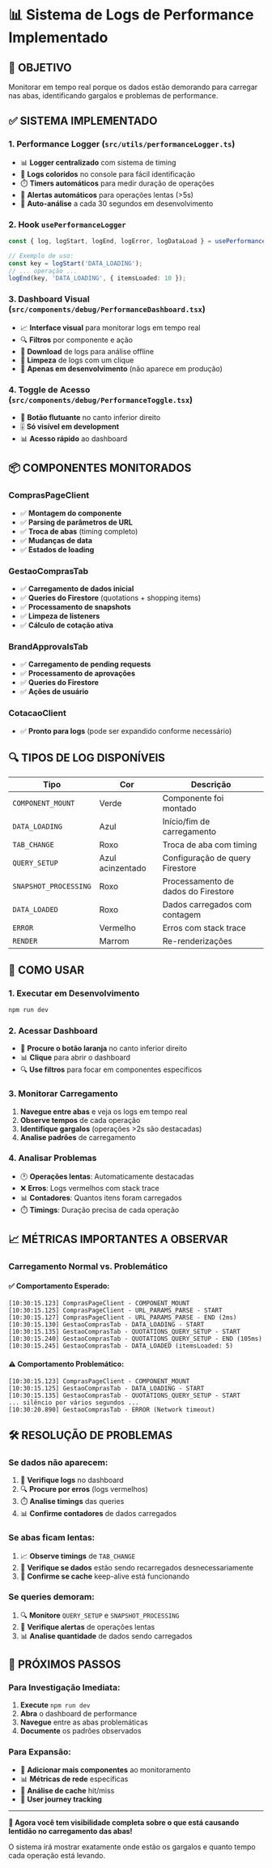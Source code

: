 # 📊 Sistema de Logs de Performance Implementado

## 🎯 **OBJETIVO**
Monitorar em tempo real porque os dados estão demorando para carregar nas abas, identificando gargalos e problemas de performance.

## ✅ **SISTEMA IMPLEMENTADO**

### **1. Performance Logger (`src/utils/performanceLogger.ts`)**
- 📊 **Logger centralizado** com sistema de timing
- 🎨 **Logs coloridos** no console para fácil identificação
- ⏱️ **Timers automáticos** para medir duração de operações
- 🚨 **Alertas automáticos** para operações lentas (>5s)
- 🔄 **Auto-análise** a cada 30 segundos em desenvolvimento

### **2. Hook `usePerformanceLogger`**
```typescript
const { log, logStart, logEnd, logError, logDataLoad } = usePerformanceLogger('ComponentName');

// Exemplo de uso:
const key = logStart('DATA_LOADING');
// ... operação ...
logEnd(key, 'DATA_LOADING', { itemsLoaded: 10 });
```

### **3. Dashboard Visual (`src/components/debug/PerformanceDashboard.tsx`)**
- 📈 **Interface visual** para monitorar logs em tempo real
- 🔍 **Filtros** por componente e ação
- 💾 **Download** de logs para análise offline
- 🧹 **Limpeza** de logs com um clique
- 🎯 **Apenas em desenvolvimento** (não aparece em produção)

### **4. Toggle de Acesso (`src/components/debug/PerformanceToggle.tsx`)**
- 🔘 **Botão flutuante** no canto inferior direito
- 🎚️ **Só visível em development**
- 📊 **Acesso rápido** ao dashboard

## 📦 **COMPONENTES MONITORADOS**

### **ComprasPageClient**
- ✅ **Montagem do componente**
- ✅ **Parsing de parâmetros de URL**
- ✅ **Troca de abas** (timing completo)
- ✅ **Mudanças de data**
- ✅ **Estados de loading**

### **GestaoComprasTab**
- ✅ **Carregamento de dados inicial**
- ✅ **Queries do Firestore** (quotations + shopping items)
- ✅ **Processamento de snapshots**
- ✅ **Limpeza de listeners**
- ✅ **Cálculo de cotação ativa**

### **BrandApprovalsTab**
- ✅ **Carregamento de pending requests**
- ✅ **Processamento de aprovações**
- ✅ **Queries do Firestore**
- ✅ **Ações de usuário**

### **CotacaoClient**
- ✅ **Pronto para logs** (pode ser expandido conforme necessário)

## 🔍 **TIPOS DE LOG DISPONÍVEIS**

| Tipo | Cor | Descrição |
|------|-----|-----------|
| `COMPONENT_MOUNT` | Verde | Componente foi montado |
| `DATA_LOADING` | Azul | Início/fim de carregamento |
| `TAB_CHANGE` | Roxo | Troca de aba com timing |
| `QUERY_SETUP` | Azul acinzentado | Configuração de query Firestore |
| `SNAPSHOT_PROCESSING` | Roxo | Processamento de dados do Firestore |
| `DATA_LOADED` | Roxo | Dados carregados com contagem |
| `ERROR` | Vermelho | Erros com stack trace |
| `RENDER` | Marrom | Re-renderizações |

## 🚀 **COMO USAR**

### **1. Executar em Desenvolvimento**
```bash
npm run dev
```

### **2. Acessar Dashboard**
- 👀 **Procure o botão laranja** no canto inferior direito
- 📊 **Clique** para abrir o dashboard
- 🔍 **Use filtros** para focar em componentes específicos

### **3. Monitorar Carregamento**
1. **Navegue entre abas** e veja os logs em tempo real
2. **Observe tempos** de cada operação
3. **Identifique gargalos** (operações >2s são destacadas)
4. **Analise padrões** de carregamento

### **4. Analisar Problemas**
- 🕐 **Operações lentas**: Automaticamente destacadas
- ❌ **Erros**: Logs vermelhos com stack trace
- 📊 **Contadores**: Quantos itens foram carregados
- ⏱️ **Timings**: Duração precisa de cada operação

## 📈 **MÉTRICAS IMPORTANTES A OBSERVAR**

### **Carregamento Normal vs. Problemático**

#### **✅ Comportamento Esperado:**
```
[10:30:15.123] ComprasPageClient - COMPONENT_MOUNT
[10:30:15.125] ComprasPageClient - URL_PARAMS_PARSE - START
[10:30:15.127] ComprasPageClient - URL_PARAMS_PARSE - END (2ms)
[10:30:15.130] GestaoComprasTab - DATA_LOADING - START
[10:30:15.135] GestaoComprasTab - QUOTATIONS_QUERY_SETUP - START
[10:30:15.240] GestaoComprasTab - QUOTATIONS_QUERY_SETUP - END (105ms)
[10:30:15.245] GestaoComprasTab - DATA_LOADED (itemsLoaded: 5)
```

#### **⚠️ Comportamento Problemático:**
```
[10:30:15.123] ComprasPageClient - COMPONENT_MOUNT
[10:30:15.125] GestaoComprasTab - DATA_LOADING - START
[10:30:15.135] GestaoComprasTab - QUOTATIONS_QUERY_SETUP - START
... silêncio por vários segundos ...
[10:30:20.890] GestaoComprasTab - ERROR (Network timeout)
```

## 🛠️ **RESOLUÇÃO DE PROBLEMAS**

### **Se dados não aparecem:**
1. 👀 **Verifique logs** no dashboard
2. 🔍 **Procure por erros** (logs vermelhos)
3. ⏱️ **Analise timings** das queries
4. 📊 **Confirme contadores** de dados carregados

### **Se abas ficam lentas:**
1. 📈 **Observe timings** de `TAB_CHANGE`
2. 🔄 **Verifique se dados** estão sendo recarregados desnecessariamente
3. 💾 **Confirme se cache** keep-alive está funcionando

### **Se queries demoram:**
1. 🔍 **Monitore** `QUERY_SETUP` e `SNAPSHOT_PROCESSING`
2. 🚨 **Verifique alertas** de operações lentas
3. 📊 **Analise quantidade** de dados sendo carregados

## 🎯 **PRÓXIMOS PASSOS**

### **Para Investigação Imediata:**
1. **Execute** `npm run dev`
2. **Abra** o dashboard de performance
3. **Navegue** entre as abas problemáticas
4. **Documente** os padrões observados

### **Para Expansão:**
- 🔧 **Adicionar mais componentes** ao monitoramento
- 📊 **Métricas de rede** específicas
- 💾 **Análise de cache** hit/miss
- 🎯 **User journey tracking**

---

**🎉 Agora você tem visibilidade completa sobre o que está causando lentidão no carregamento das abas!**

O sistema irá mostrar exatamente onde estão os gargalos e quanto tempo cada operação está levando.